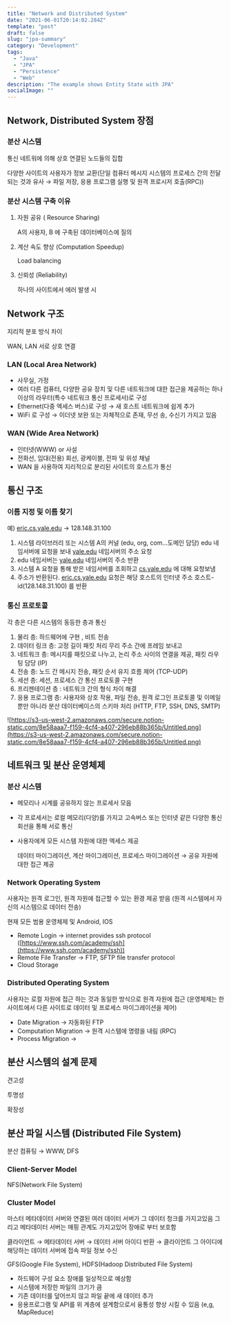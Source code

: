 ```yaml
---
title: "Network and Distributed System"
date: "2021-06-01T20:14:02.284Z"
template: "post"
draft: false
slug: "jpa-summary"
category: "Development"
tags:
  - "Java"
  - "JPA"
  - "Persistence"
  - "Web"
description: "The example shows Entity State with JPA"
socialImage: ""
---
```


## Network, Distributed System 장점

### 분산 시스템

통신 네트워에 의해 상호 연결된 노드들의 집합

다양한 사이트의 사용자가 정보 교환(단일 컴퓨터 메시지 시스템의 프로세스 간의 전달되는 것과 유사 → 파일 저장, 응용 프로그램 실행 및 원격 프로시저 호출(RPC))

### 분산 시스템 구축 이유

1. 자원 공유 ( Resource Sharing)

   A의 사용자, B 에 구축된 데이터베이스에 질의

2. 계산 속도 향상 (Computation Speedup)

   Load balancing

3. 신뢰성 (Reliability)

   하나의 사이트에서 에러 발생 시

## Network 구조

지리적 분포 방식 차이

WAN, LAN 서로 상호 연결

### LAN (Local Area Network)

- 사무실, 가정
- 여러 다른 컴퓨터, 다양한 공유 장치 및 다른 네트워크에 대한 접근을 제공하는 하나 이상의 라우터(특수 네트워크 통신 프로세서)로 구성
- Ethernet(다중 엑세스 버스)로 구성 → 새 호스트 네트워크에 쉽게 추가
- WiFi 로 구성 → 이더넷 보완 또는 자체적으로 존재, 무선 송, 수신기 가지고 있음

### WAN (Wide Area Network)

- 인터넷(WWW) or 사설
- 전화선, 임대(전용) 회선, 광케이블, 전파 및 위성 채널
- WAN 을 사용하여 지리적으로 분리된 사이트의 호스트가 통신

## 통신 구조

### 이름 지정 및 이름 찾기

예) [eric.cs.yale.edu](http://eric.cs.yale.edu) → 128.148.31.100

1. 시스템 라이브러리 또는 시스템 A의 커널 (edu, org, com...도메인 담당) edu 네임서버에 요청을 보내 [yale.edu](http://yale.edu) 네임서버의 주소 요청
2. edu 네임서버는 [yale.edu](http://yale.edu) 네임서버의 주소 반환
3. 시스템 A 요청을 통해 받은 네임서버를 조회하고 [cs.yale.edu](http://cs.yale.edu) 에 대해 요청보냄
4. 주소가 반환된다. [eric.cs.yale.edu](http://eric.cs.yale.edu) 요청은 해당 호스트의 인터넷 주소 호스트-id(128.148.31.100) 를 반환

### 통신 프로토콜

각 층은 다른 시스템의 동등한 층과 통신

1. 물리 층: 하드웨어에 구현 , 비트 전송
2. 데이터 링크 층: 고정 길이 패킷 처리 무리 주소 간에 프레임 보내고
3. 네트워크 층: 메시지를 패킷으로 나누고, 논리 주소 사이의 연결을 제공, 패킷 라우팅 담당 (IP)
4. 전송 층: 노드 간 메시지 전송, 패킷 순서 유지 흐름 제어 (TCP-UDP)
5. 세션 층: 세션, 프로세스 간 통신 프로토콜 구현
6. 프리젠테이션 층 : 네트워크 간의 형식 차이 해결
7. 응용 프로그램 층: 사용자와 상호 작용, 파일 전송, 원격 로그인 프로토콜 및 이메일 뿐만 아니라 분산 데이터베이스의 스키마 처리 (HTTP, FTP, SSH, DNS, SMTP)

![https://s3-us-west-2.amazonaws.com/secure.notion-static.com/8e58aaa7-f159-4cf4-a407-296eb88b365b/Untitled.png](https://s3-us-west-2.amazonaws.com/secure.notion-static.com/8e58aaa7-f159-4cf4-a407-296eb88b365b/Untitled.png)

## 네트워크 및 분산 운영체제

### 분산 시스템

- 메모리나 시계를 공유하지 않는 프로세서 모음
- 각 프로세서는 로컬 메모리(다양)를 가지고 고속버스 또는 인터넷 같은 다양한 통신 회선을 통해 서로 통신
- 사용자에게 모든 시스템 자원에 대한 엑세스 제공

  데이터 마이그레이션, 계산 마이그레이션, 프로세스 마이그레이션 → 공유 자원에 대한 접근 제공

### Network Operating System

사용자는 원격 로그인, 원격 자원에 접근할 수 있는 환경 제공 받음 (원격 시스템에서 자신의 시스템으로 데이터 전송)

현재 모든 범용 운영체제 및 Android, IOS

- Remote Login → internet provides ssh protocol ([https://www.ssh.com/academy/ssh](https://www.ssh.com/academy/ssh))
- Remote File Transfer → FTP, SFTP file transfer protocol
- Cloud Storage

### Distributed Operating System

사용자는 로컬 자원에 접근 하는 것과 동일한 방식으로 원격 자원에 접근 (운영체제는 한 사이트에서 다른 사이트로 데이터 및 프로세스 마이그레이션을 제어)

- Date Migration → 자동화된 FTP
- Computation Migration → 원격 시스템에 명령을 내림 (RPC)
- Process Migration →

## 분산 시스템의 설계 문제

견고성

투명성

확장성

## 분산 파일 시스템 (Distributed File System)

분산 컴퓨팅 → WWW, DFS

### Client-Server Model

NFS(Network File System)

### Cluster Model

마스터 메타데이터 서버와 연결된 여러 데이터 서버가 그 데이터 청크를 가지고있음 그리고 메타데이터 서버는 매핑 관계도 가지고있어 장애로 부터 보호함

클라이언트 → 메타데이터 서버 → 데이터 서버 아이디 반환 → 클라이언트 그 아이디에 해당하는 데이터 서버에 접속 파일 정보 수신

GFS(Google File System), HDFS(Hadoop Distributed File System)

- 하드웨어 구성 요소 장애를 일상적으로 예상함
- 시스템에 저장한 파일의 크기가 큼
- 기존 데이터를 덮어쓰지 않고 파일 끝에 새 데이터 추가
- 응용프로그램 및 API를 위 계층에 설계함으로서 융통성 향상 시킬 수 있음 (e,g, MapReduce)
